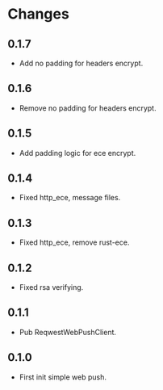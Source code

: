 # Changes

## 0.1.7

* Add no padding for headers encrypt.

## 0.1.6

* Remove no padding for headers encrypt.

## 0.1.5

* Add padding logic for ece encrypt.

## 0.1.4

* Fixed http_ece, message files.

## 0.1.3

* Fixed http_ece, remove rust-ece.

## 0.1.2

* Fixed rsa verifying.

## 0.1.1

* Pub ReqwestWebPushClient.

## 0.1.0

* First init simple web push.